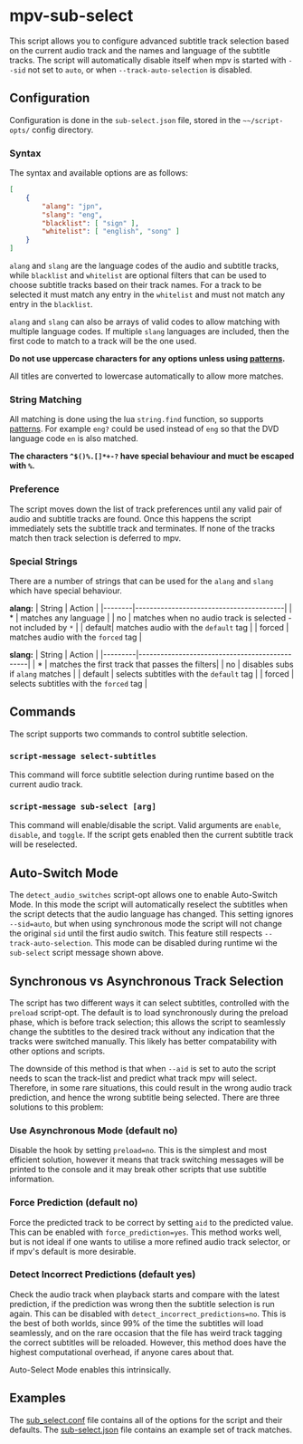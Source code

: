 # mpv-sub-select

This script allows you to configure advanced subtitle track selection based on the current audio track and the names and language of the subtitle tracks. The script will automatically disable itself when mpv is started with `--sid` not set to `auto`, or when `--track-auto-selection` is disabled.

## Configuration

Configuration is done in the `sub-select.json` file, stored in the `~~/script-opts/` config directory.

### Syntax

The syntax and available options are as follows:

```json
[
    {
        "alang": "jpn",
        "slang": "eng",
        "blacklist": [ "sign" ],
        "whitelist": [ "english", "song" ]
    }
]
```

`alang` and `slang` are the language codes of the audio and subtitle tracks,
while `blacklist` and `whitelist` are optional filters that can be used to choose subtitle tracks based on their track names.
For a track to be selected it must match any entry in the `whitelist` and must not match any entry in the `blacklist`.

`alang` and `slang` can also be arrays of valid codes to allow matching with multiple language codes.
If multiple `slang` languages are included, then the first code to match to a track will be the one used.

**Do not use uppercase characters for any options unless using [patterns](#string-matching).**

All titles are converted to lowercase automatically to allow more matches.

### String Matching

All matching is done using the lua `string.find` function, so supports [patterns](https://www.lua.org/manual/5.1/manual.html#5.4.1). For example `eng?` could be used instead of `eng` so that the DVD language code `en` is also matched.

**The characters `^$()%.[]*+-?` have special behaviour and muct be escaped with `%`.**

### Preference

The script moves down the list of track preferences until any valid pair of audio and subtitle tracks are found. Once this happens the script immediately sets the subtitle track and terminates. If none of the tracks match then track selection is deferred to mpv.

### Special Strings

There are a number of strings that can be used for the `alang` and `slang` which have special behaviour.

**alang:**
| String | Action                                  |
|--------|-----------------------------------------|
| *      | matches any language                    |
| no     | matches when no audio track is selected - not included by `*` |
| default| matches audio with the `default` tag    |
| forced | matches audio with the `forced` tag     |

**slang:**
| String  | Action                                        |
|---------|-----------------------------------------------|
| *       | matches the first track that passes the filters|
| no      | disables subs if `alang` matches              |
| default | selects subtitles with the `default` tag      |
| forced  | selects subtitles with the `forced` tag       |

## Commands

The script supports two commands to control subtitle selection.

### `script-message select-subtitles`

This command will force subtitle selection during runtime based on the current audio track.

### `script-message sub-select [arg]`

This command will enable/disable the script. Valid arguments are `enable`, `disable`, and `toggle`. If the script gets enabled then the current subtitle track will be reselected.

## Auto-Switch Mode

The `detect_audio_switches` script-opt allows one to enable Auto-Switch Mode. In this mode the script will automatically reselect the subtitles when the script detects that the audio language has changed.
This setting ignores `--sid=auto`, but when using synchronous mode the script will not change the original `sid` until the first audio switch. This feature still respects `--track-auto-selection`.
This mode can be disabled during runtime wi the `sub-select` script message shown above.


## Synchronous vs Asynchronous Track Selection

The script has two different ways it can select subtitles, controlled with the `preload` script-opt. The default is to load synchronously during the preload phase, which is before track selection; this allows the script to seamlessly change the subtitles to the desired track without any indication that the tracks were switched manually. This likely has better compatability with other options and scripts.

The downside of this method is that when `--aid` is set to auto the script needs to scan the track-list and predict what track mpv will select. Therefore, in some rare situations, this could result in the wrong audio track prediction, and hence the wrong subtitle being selected. There are three solutions to this problem:

### Use Asynchronous Mode (default no)

Disable the hook by setting `preload=no`. This is the simplest and most efficient solution, however it means that track switching messages will be printed to the console and it may break other scripts that use subtitle information.

### Force Prediction (default no)

Force the predicted track to be correct by setting `aid` to the predicted value. This can be enabled with `force_prediction=yes`.
This method works well, but is not ideal if one wants to utilise a more refined audio track selector, or if mpv's default is more desirable.

### Detect Incorrect Predictions (default yes)

Check the audio track when playback starts and compare with the latest prediction, if the prediction was wrong then the subtitle selection is run again. This can be disabled with `detect_incorrect_predictions=no`. This is the best of both worlds, since 99% of the time the subtitles will load seamlessly, and on the rare occasion that the file has weird track tagging the correct subtitles will be reloaded. However, this method does have the highest computational overhead, if anyone cares about that.

Auto-Select Mode enables this intrinsically.

## Examples

The [sub_select.conf](/sub_select.conf) file contains all of the options for the script and their defaults. The [sub-select.json](/sub-select.json) file contains an example set of track matches.
